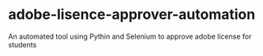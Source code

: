 # adobe-lisence-approver-automation
An automated tool using Pythin and Selenium to approve adobe license for students
